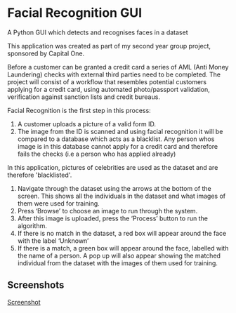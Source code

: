 # Facial Recognition GUI
A Python GUI which detects and recognises faces in a dataset

This application was created as part of my second year group project, sponsored by Capital One. 

Before a customer can be granted a credit card a series of AML (Anti Money Laundering) checks with external third parties need to be completed.
The project will consist of a workflow that resembles potential customers applying for a credit card, using automated photo/passport validation, verification against sanction lists and credit bureaus.

Facial Recognition is the first step in this process: 

1. A customer uploads a picture of a valid form ID.
2. The image from the ID is scanned and using facial recognition it will be compared to a database which acts as a blacklist. Any person whos image is in this database cannot apply for a credit card and therefore fails the checks (i.e a person who has applied already)


In this application, pictures of celebrities are used as the dataset and are therefore 'blacklisted'. 

1. Navigate through the dataset using the arrows at the bottom of the screen. This shows all the individuals in the dataset and what images of them were used for training. 
2. Press ‘Browse’ to choose an image to run through the system. 
3. After this image is uploaded, press the ‘Process’ button to run the algorithm. 
4. If there is no match in the dataset, a red box will appear around the face with the label ‘Unknown’ 
5. If there is a match, a green box will appear around the face, labelled with the name of a person. A pop up will also appear showing the matched individual from the dataset with the images of them used for training. 

## Screenshots 

[Screenshot](https://github.com/humaira99/FacialRecognition/blob/master/application.png?raw=true)
